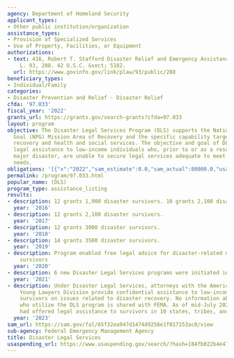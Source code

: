 ```yaml
---
agency: Department of Homeland Security
applicant_types:
- Other public institution/organization
assistance_types:
- Provision of Specialized Services
- Use of Property, Facilities, or Equipment
authorizations:
- text: 416, Robert T. Stafford Disaster Relief and Emergency Assistance Act. Pub.
    L. 93, 288. 42 U.S.C. &sect; 5182.
  url: https://www.govinfo.gov/link/plaw/93/public/288
beneficiary_types:
- Individual/Family
categories:
- Disaster Prevention and Relief - Disaster Relief
cfda: '97.033'
fiscal_year: '2022'
grants_url: https://grants.gov/search-grants?cfda=97.033
layout: program
objective: The Disaster Legal Services Program (DLS) supports the National Preparedness
  Goal (NPG) Mission Area of Recovery and the specific capability targets of economic
  recovery and health and social services. The objective and goal of DLS is to  provide
  legal assistance to low-income individuals who, prior to or as a result of a presidentially-declared
  major disaster, are unable to secure legal services adequate to meet their disaster-related
  needs.
obligations: '[{"x":"2022","sam_estimate":0.0,"sam_actual":80000.0,"usa_spending_actual":0.0},{"x":"2023","sam_estimate":90000.0,"sam_actual":0.0,"usa_spending_actual":0.0},{"x":"2024","sam_estimate":100000.0,"sam_actual":0.0,"usa_spending_actual":0.0}]'
permalink: /program/97.033.html
popular_name: (DLS)
program_type: assistance_listing
results:
- description: 12 grants 1,900 disaster survivors. 10 grants 2,100 disaster survivors.
  year: '2016'
- description: 12 grants 2,100 disaster survivors.
  year: '2017'
- description: 12 grants 3000 disaster survivors.
  year: '2018'
- description: 14 grants 3500 disaster survivors.
  year: '2019'
- description: Program enabled free legal advice for disaster-related matters to disaster
    survivors
  year: '2020'
- description: 6 new Disaster Legal Services programs were initiated in FY2021.
  year: '2021'
- description: Under Disaster Legal Services, attorneys with the American Bar Association’s
    Young Lawyers Division provide confidential assistance to low-income disaster
    survivors on issues related to disaster recovery. No information about survivors
    who utilize the DLS program is shared with FEMA. As of mid-July 2023, 11 DLS programs
    had offered legal assistance to survivors in 10 states, tribes, and territories.
  year: '2023'
sam_url: https://sam.gov/fal/65f32ea947d1474d9256e1f017153ac0/view
sub-agency: Federal Emergency Management Agency
title: Disaster Legal Services
usaspending_url: https://www.usaspending.gov/search/?hash=184fb022b4e479be8c7c24382e98cd91
---
```

